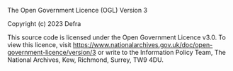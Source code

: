 The Open Government Licence (OGL) Version 3

Copyright (c) 2023 Defra

This source code is licensed under the Open Government Licence v3.0. To view this
licence, visit <https://www.nationalarchives.gov.uk/doc/open-government-licence/version/3>
or write to the Information Policy Team, The National Archives, Kew, Richmond,
Surrey, TW9 4DU.
